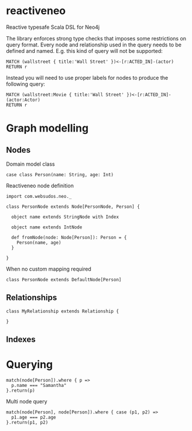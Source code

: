 # reactiveneo

Reactive typesafe Scala DSL for Neo4j

The library enforces strong type checks that imposes some restrictions on query format. Every node and relationship
used in the query needs to be defined and named.
E.g. this kind of query will not be supported:
```
MATCH (wallstreet { title:'Wall Street' })<-[r:ACTED_IN]-(actor)
RETURN r
```
Instead you will need to use proper labels for nodes to produce the following query:
```
MATCH (wallstreet:Movie { title:'Wall Street' })<-[r:ACTED_IN]-(actor:Actor)
RETURN r
```

# Graph modelling

## Nodes

Domain model class
```
case class Person(name: String, age: Int)
```

Reactiveneo node definition
```
import com.websudos.neo._

class PersonNode extends Node[PersonNode, Person] {
  
  object name extends StringNode with Index
  
  object name extends IntNode
  
  def fromNode(node: Node[Person]): Person = {
    Person(name, age)  
  }
  
}
```

When no custom mapping required
```
class PersonNode extends DefaultNode[Person]
```

## Relationships

```
class MyRelationship extends Relationship {
  
}

```

## Indexes



# Querying
```
match(node[Person]).where { p =>
  p.name === "Samantha"
}.return(p)
```

Multi node query
```
match(node[Person], node[Person]).where { case (p1, p2) =>
  p1.age === p2.age
}.return(p1, p2)
```
